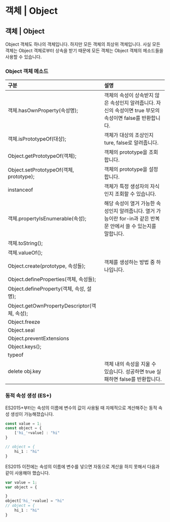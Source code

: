 # 객체 \| Object

## 객체 \| Object

 Object 객체도 하나의 객체입니다. 하지만 모든 객체의 최상위 객체입니다. 사실 모든  객체는 Object 객체로부터 상속을 받기 때문에 모든 객체는 Object 객체의 메소드들을 사용할 수 있습니다.

### Object 객체 메소드

| 구분  | 설명  |
| :--- | :--- |
| 객체.hasOwnProperty\(속성명\); | 객체의 속성이 상속받지 않은 속성인지 알려줍니다. 자신의 속성이면 true 부모의 속성이면 false를 반환합니다. |
| 객체.isPrototypeOf\(대상\); | 객체가 대상의 조상인지 ture, false로 알려줍니다.  |
| Object.getPrototypeOf\(객체\); | 객체의 prototype을 조회합니다. |
| Object.setPrototypeOf\(객체, prototype\); | 객체의 prototype을 설정합니다. |
| instanceof | 객체가 특정 생성자의 자식인지 조회할 수 있습니다.  |
| 객체.propertyIsEnumerable\(속성\); | 해당 속성이 열거 가능한 속성인지 알려줍니다. 열거 가능이란 for-in과 같은  반복문 안에서 쓸 수 있는지를 말합니다. |
| 객체.toString\(\); |  |
| 객체.valueOf\(\); |  |
| Object.create\(prototype, 속성들\); | 객체를 생성하는 방법 중 하나입니다. |
| Object.defineProperties\(객체, 속성들\); |  |
| Object.defineProperty\(객체, 속성, 설명\); |  |
| Object.getOwnPropertyDescriptor\(객체, 속성\); |  |
| Object.freeze |  |
| Object.seal |  |
| Object.preventExtensions |  |
| Object.keys\(\); |  |
| typeof |  |
| delete obj.key | 객체 내의 속성을 지울 수 있습니다. 성공하면 true 실패하면 false를 반환합니다. |

### 동적 속성 생성 \(ES+\)

 ES2015+부터는 속성의 이름에 변수의 값이 사용될 때 자체적으로 계산해주는 동적 속성 생성이 가능해졌습니다. 

```javascript
const value = 1;
const object = {
    ['hi_'+value] : "hi"
}

// object = {
    hi_1 : "hi"
}
```

 ES2015 이전에는 속성의 이름에 변수를 넣으면 자동으로 계산을 하지 못해서 다음과 같이 사용해야 했습니다.

```javascript
var value = 1;
var object = {

}
object['hi_'+value] = "hi"
// object = {
    hi_1 : "hi"
}
```

